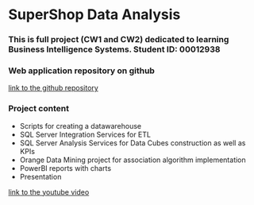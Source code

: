 # SuperShop Data Analysis


### This is full project (CW1 and CW2) dedicated to learning Business Intelligence Systems. Student ID: 00012938

### Web application repository on github
[link to the github repository](https://github.com/wiut00012938/BIS.CW2.12938)

### Project content
- Scripts for creating a datawarehouse
- SQL Server Integration Services for ETL
- SQL Server Analysis Services for Data Cubes construction as well as KPIs
- Orange Data Mining project for association algorithm implementation
- PowerBI reports with charts
- Presentation

[link to the youtube video](https://youtu.be/JSeZbOTR2JI)
